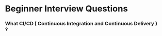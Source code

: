 # Beginner Interview Questions

### What CI/CD ( Continuous Integration and Continuous Delivery ) ?

